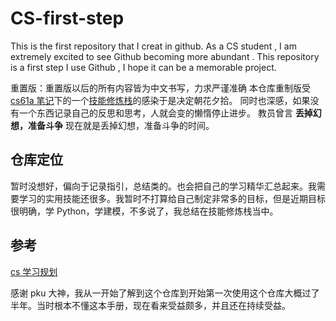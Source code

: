 # CS-first-step

This is the first repository that I creat in github.
As a CS student , I am extremely excited to see Github becoming more abundant .
This repository is a first step I use Github , I hope it can be a memorable
project.

重置版：重置版以后的所有内容皆为中文书写，力求严谨准确
本仓库重制版受[cs61a 笔记](https://github.com/Affordan/CS61A-GitHub)下的一个[技能修炼栈](https://github.com/Affordan/CS61A-GitHub/blob/master/note/%E6%8A%80%E8%83%BD%E4%BF%AE%E7%82%BC%E6%A0%88.md)的感染于是决定朝花夕拾。
同时也深感，如果没有一个东西记录自己的反思和思考，人就会变的懒惰停止进步。
教员曾言 **丢掉幻想，准备斗争** 现在就是丢掉幻想，准备斗争的时间。

## 仓库定位

暂时没想好，偏向于记录指引，总结类的。也会把自己的学习精华汇总起来。我需要学习的实用技能还很多。我暂时不打算给自己制定非常多的目标，但是近期目标很明确，学 Python，学建模，不多说了，我总结在技能修炼栈当中。

## 参考

[cs 学习规划](https://github.com/Affordan/cs-self-learning/blob/master/docs/CS%E5%AD%A6%E4%B9%A0%E8%A7%84%E5%88%92.md)

感谢 pku 大神，我从一开始了解到这个仓库到开始第一次使用这个仓库大概过了半年。当时根本不懂这本手册，现在看来受益颇多，并且还在持续受益。
